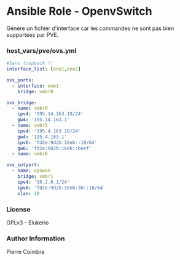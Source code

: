 # Ansible Role - OpenvSwitch

Génère un fichier d'interface car les commandes ne sont pas bien supportées par PVE.

### host_vars/pve/ovs.yml
```yaml
#Sans loopback !!
interface_list: [eno1,eno2]

ovs_ports:
  - interface: eno1
    bridge: vmbr0

ovs_bridge:
  - name: vmbr0
    ipv4: '195.14.163.18/24'
    gw4: '195.14.163.1'
  - name: vmbr5
    ipv4: '195.4.163.18/24'
    gw4: '195.4.163.1'
    ipv6: 'fd2e:9d2b:16eb::10/64'
    gw6: 'fd2e:9d2b:16eb::beef'
  - name: vmbr6

ovs_intport:
  - name: opnwan
    bridge: vmbr1
    ipv4: '10.2.0.1/24'
    ipv6: 'fd2e:9d2b:16eb:30::10/64'
    vlan: 10
```

### License

GPLv3 - Elukerio

### Author Information

Pierre Coimbra
